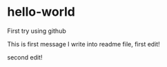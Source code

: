 # hello-world
First try using github

This is first message I write into readme file, first edit!

second edit!

